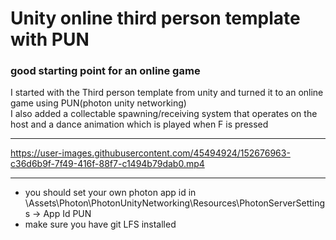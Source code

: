 # Unity online third person template with PUN

### good starting point for an online game
I started with the Third person template from unity and turned it to an online game using PUN(photon unity networking)<br>
I also added a collectable spawning/receiving system that operates on the host and a dance animation which is played when F is pressed


---------------------------

https://user-images.githubusercontent.com/45494924/152676963-c36d6b9f-7f49-416f-88f7-c1494b79dab0.mp4

------------------------------


* you should set your own photon app id in \Assets\Photon\PhotonUnityNetworking\Resources\PhotonServerSettings -> App Id PUN
* make sure you have git LFS installed
